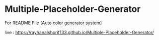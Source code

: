 # Multiple-Placeholder-Generator
For README File (Auto color generator system)

live : https://rayhanalshorif133.github.io/Multiple-Placeholder-Generator/
